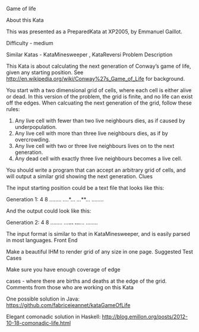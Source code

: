  Game of life

About this Kata

This was presented as a PreparedKata at XP2005, by Emmanuel Gaillot.

Difficulty - medium

Similar Katas - KataMinesweeper , KataReversi
Problem Description

This Kata is about calculating the next generation of Conway’s game of life, given any starting position. See http://en.wikipedia.org/wiki/Conway%27s_Game_of_Life for background.

You start with a two dimensional grid of cells, where each cell is either alive or dead. In this version of the problem, the grid is finite, and no life can exist off the edges. When calcuating the next generation of the grid, follow these rules:

   1. Any live cell with fewer than two live neighbours dies, as if caused by underpopulation.
   2. Any live cell with more than three live neighbours dies, as if by overcrowding.
   3. Any live cell with two or three live neighbours lives on to the next generation.
   4. Any dead cell with exactly three live neighbours becomes a live cell.

You should write a program that can accept an arbitrary grid of cells, and will output a similar grid showing the next generation.
Clues

The input starting position could be a text file that looks like this:

Generation 1:
4 8
........
....*...
...**...
........

And the output could look like this:

Generation 2:
4 8
........
...**...
...**...
........

The input format is similar to that in KataMinesweeper, and is easily parsed in most languages.
Front End

Make a beautiful IHM to render grid of any size in one page.
Suggested Test Cases

Make sure you have enough coverage of edge

cases - where there are births and deaths at the edge of the grid.
Comments from those who are working on this Kata

One possible solution in Java: https://github.com/fabricejeannet/kataGameOfLife

Elegant comonadic solution in Haskell: http://blog.emillon.org/posts/2012-10-18-comonadic-life.html
